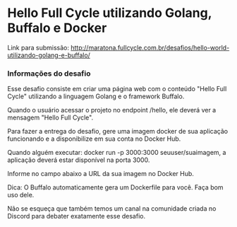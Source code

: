 # Hello Full Cycle utilizando Golang, Buffalo e Docker

Link para submissão: <http://maratona.fullcycle.com.br/desafios/hello-world-utilizando-golang-e-buffalo/>

### Informações do desafio

Esse desafio consiste em criar uma página web com o conteúdo "Hello Full Cycle" utilizando a linguagem Golang e o framework Buffalo.

Quando o usuário acessar o projeto no endpoint /hello, ele deverá ver a mensagem "Hello Full Cycle".

Para fazer a entrega do desafio, gere uma imagem docker de sua aplicação funcionando e a disponibilize em sua conta no Docker Hub.

Quando alguém executar: docker run -p 3000:3000 seuuser/suaimagem, a aplicação deverá estar disponível na porta 3000.

Informe no campo abaixo a URL da sua imagem no Docker Hub.

Dica: O Buffalo automaticamente gera um Dockerfile para você. Faça bom uso dele.

Não se esqueça que também temos um canal na comunidade criada no Discord para debater exatamente esse desafio.

